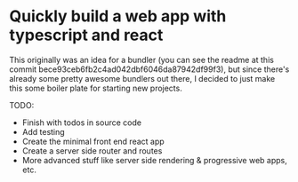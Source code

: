 # Quickly build a web app with typescript and react

This originally was an idea for a bundler (you can see the readme at this commit bece93ceb6fb2c4ad042dbf6046da87942df99f3), but since there's already some pretty awesome bundlers out there, I decided to just make this some boiler plate for starting new projects.

TODO:

- Finish with todos in source code
- Add testing
- Create the minimal front end react app
- Create a server side router and routes
- More advanced stuff like server side rendering & progressive web apps, etc.
